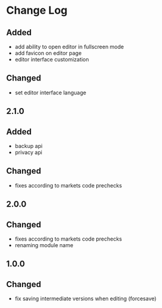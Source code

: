 # Change Log

## Added
- add ability to open editor in fullscreen mode
- add favicon on editor page
- editor interface customization

## Changed
- set editor interface language

## 2.1.0
## Added
- backup api
- privacy api

## Changed
- fixes according to markets code prechecks

## 2.0.0
## Changed
- fixes according to markets code prechecks
- renaming module name

## 1.0.0
## Changed
- fix saving intermediate versions when editing (forcesave)
